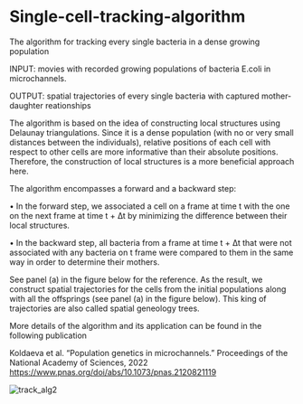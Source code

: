 # Single-cell-tracking-algorithm
The algorithm for tracking every single bacteria in a dense growing population

INPUT: movies with recorded growing populations of bacteria E.coli in microchannels. 

OUTPUT: spatial trajectories of every single bacteria with captured mother-daughter reationships 

The algorithm is based on the idea of constructing local structures using Delaunay triangulations. Since it is a dense population (with no or very small distances between the individuals), relative positions of each cell with respect to other cells are more informative than their absolute positions. Therefore, the construction of local structures is a more beneficial approach here. 

The algorithm encompasses a forward and a backward step:

• In the forward step, we associated a cell on a frame at time t with the one on the next frame at time t + ∆t by minimizing
the difference between their local structures.

• In the backward step, all bacteria from a frame at time t + ∆t that were not associated with any bacteria on t frame
were compared to them in the same way in order to determine their mothers.

See panel (a) in the figure below for the reference. As the result, we construct spatial trajectories for the cells from the initial populations along with all the offsprings (see panel (a) in the figure below). This king of trajectories are also called spatial geneology trees.

More details of the algorithm and its application can be found in the following publication 

Koldaeva et al. “Population genetics in microchannels.” Proceedings of the National Academy of Sciences, 2022 https://www.pnas.org/doi/abs/10.1073/pnas.2120821119


![track_alg2](https://user-images.githubusercontent.com/44256309/165434754-14ee2353-7cd1-40a7-9930-364a9efdb038.jpg)
